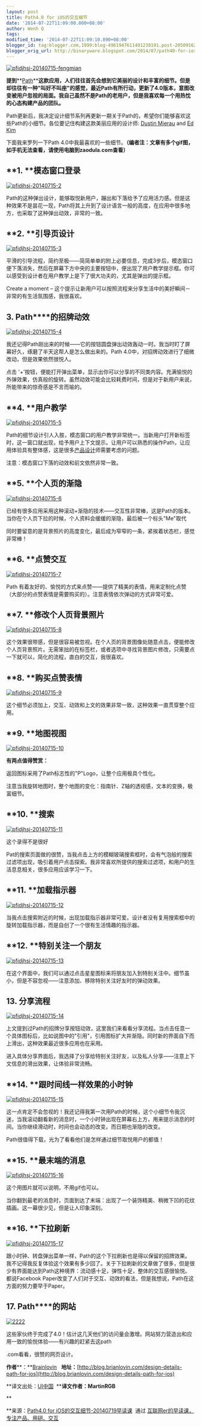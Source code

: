 ```yaml
---
layout: post
title: Path4.0 for iOS的交互细节
date: '2014-07-22T11:09:00.000+08:00'
author: Wenh Q
tags:
modified_time: '2014-07-22T11:09:10.890+08:00'
blogger_id: tag:blogger.com,1999:blog-4961947611491238191.post-2050916288436804423
blogger_orig_url: http://binaryware.blogspot.com/2014/07/path40-for-ios.html
---
```


[![pfidjhsj-20140715-fengmian](http://cdn.zaodula.com/wp-content/uploads/2014/07/pfidjhsj-20140715-fengmian.jpg)](http://cdn.zaodula.com/wp-content/uploads/2014/07/pfidjhsj-20140715-fengmian.jpg)


**提到****[Path](https://itunes.apple.com/us/app/path/id867760913)****这款应用，人们往往首先会想到它美丽的设计和丰富的细节。但是却往往有一种"叫好不叫座"的感觉，最近Path有所行动，更新了4.0版本，意图改变被用户忽视的局面。我自己虽然不是Path的老用户，但是我喜欢每一个用热忱的心态构建产品的团队。**

Path更新后，我决定设计细节系列再更新一期关于Path的，希望你们能够喜欢这些Path的小细节。各位要记住构建这款美丽应用的设计师: [Dustin
Mierau](https://twitter.com/dmierau) and [Ed
Kim](https://twitter.com/edmuki)

下面我来罗列一下Path
4.0中我最喜欢的一些细节。**（编者注：文章有多个gif图，如手机无法查看，请使用电脑到zaodula.com查看）**




**1. ****模态窗口登录**
-----------------------

[![pfidjhsj-20140715-2](http://cdn.zaodula.com/wp-content/uploads/2014/07/pfidjhsj-20140715-2.gif)](http://cdn.zaodula.com/wp-content/uploads/2014/07/pfidjhsj-20140715-2.gif)

Path的这种弹出设计，能够取悦新用户，蹦出和下落给予了应用活力感。但是这种效果不是昙花一现，Path将其上升到了设计语言一般的高度，在应用中很多地方，也采取了这种弹出动效，非常的一致。




**2. ****引导页设计**
---------------------

[![pfidjhsj-20140715-3](http://cdn.zaodula.com/wp-content/uploads/2014/07/pfidjhsj-20140715-3.gif)](http://cdn.zaodula.com/wp-content/uploads/2014/07/pfidjhsj-20140715-3.gif)

平滑的引导流程，简约至极——简简单单的附上必要信息，完成3步后，模态窗口便下落消失，然后在屏幕下方中央的主要按钮中，便出现了用户教学提示框。你可以感受到设计者在用户教学上是下了很大功夫的，尤其是弹出的提示框。

Create a moment –
这个提示让新用户可以按照流程来分享生活中的美好瞬间－非常的有生活氛围感，我很喜欢。




**3. Path****的招牌动效**
-------------------------

[![pfidjhsj-20140715-4](http://cdn.zaodula.com/wp-content/uploads/2014/07/pfidjhsj-20140715-4.gif)](http://cdn.zaodula.com/wp-content/uploads/2014/07/pfidjhsj-20140715-4.gif)

我还记得Path刚出来的时候——它的按钮圆盘弹出动效轰动一时。我当时盯了屏幕好久，琢磨了半天这帮人是怎么做出来的。Path
4.0中，对招牌动效进行了细微改动，但是效果依然很悦人。

点击
'+'按钮，便能打开弹出菜单，显示出你可以分享的不同类内容。充满愉悦的外弹效果，仿真般的旋转。虽然动效可能会比较耗费时间，但是对于新用户来说，所能带来的惊奇感是不言而喻的。




**4. ****用户教学**
-------------------

[![pfidjhsj-20140715-5](http://cdn.zaodula.com/wp-content/uploads/2014/07/pfidjhsj-20140715-5.gif)](http://cdn.zaodula.com/wp-content/uploads/2014/07/pfidjhsj-20140715-5.gif)

Path的细节设计引人入胜，模态窗口的用户教学非常统一。当新用户打开新标签时，这一窗口就出现，给予用户上下文提示。让用户可以熟悉的操作Path，让应用体验具有整体感，这是很多[产品设计](http://zaodula.com/ "产品设计")师需要考虑的问题。

注意：模态窗口下落的动效和前文依然非常一致。




**5. ****个人页的渐隐**
-----------------------

[![pfidjhsj-20140715-6](http://cdn.zaodula.com/wp-content/uploads/2014/07/pfidjhsj-20140715-6.gif)](http://cdn.zaodula.com/wp-content/uploads/2014/07/pfidjhsj-20140715-6.gif)

已经有很多应用采用这种滚动+渐隐的技术——交互性非常棒，这是Path的版本。当你在个人页下拉的时候，个人资料会缓缓的渐隐，最后被一个标头"Me"取代

同时要留意的是背景照片的高度变化，最后成为窄窄的一条，紧挨着状态栏，感觉非常棒！




**6. ****点赞交互**
-------------------

[![pfidjhsj-20140715-7](http://cdn.zaodula.com/wp-content/uploads/2014/07/pfidjhsj-20140715-7.gif)](http://cdn.zaodula.com/wp-content/uploads/2014/07/pfidjhsj-20140715-7.gif)

Path
有着友好的、愉悦的方式来点赞——提供了精美的表情，用来定制化点赞（大部分的点赞表情是需要购买的）。注意表情依次弹动的方式非常可爱。




**7. ****修改个人页背景照片**
-----------------------------

[![pfidjhsj-20140715-8](http://cdn.zaodula.com/wp-content/uploads/2014/07/pfidjhsj-20140715-8.gif)](http://cdn.zaodula.com/wp-content/uploads/2014/07/pfidjhsj-20140715-8.gif)

这个效果很带感，但是很容易被忽视。在个人页的背景图像处随意点击，便能修改个人页背景照片。无需笨拙的在标签栏，或者选项中寻找背景图片修改，只需要点一下就可以，简化的流程，直白的交互，我很喜欢。




**8. ****购买点赞表情**
-----------------------

[![pfidjhsj-20140715-9](http://cdn.zaodula.com/wp-content/uploads/2014/07/pfidjhsj-20140715-9.gif)](http://cdn.zaodula.com/wp-content/uploads/2014/07/pfidjhsj-20140715-9.gif)

这个细节必须加上，交互、动效和上文的效果非常一致，这种效果一直贯穿整个应用。




**9. ****地图视图**
-------------------

[![pfidjhsj-20140715-10](http://cdn.zaodula.com/wp-content/uploads/2014/07/pfidjhsj-20140715-10.gif)](http://cdn.zaodula.com/wp-content/uploads/2014/07/pfidjhsj-20140715-10.gif)

**有两点值得赞赏：**

返回图标采用了Path标志性的"P"Logo，让整个应用极具个性化。

注意当我旋转地图时，整个地图的变化：指南针、Z轴的透视感，文本的变换，极富细节。




**10. ****搜索**
----------------

[![pfidjhsj-20140715-11](http://cdn.zaodula.com/wp-content/uploads/2014/07/pfidjhsj-20140715-11.gif)](http://cdn.zaodula.com/wp-content/uploads/2014/07/pfidjhsj-20140715-11.gif)

这个录得不是很好

Pat的搜索页面做的很赞，当我点击上方的模糊玻璃搜索框时，会有气泡般的搜索过滤项出现，吸引着用户点击探索。我非常喜欢所提供的搜索过滤项，和用户的生活息息相关，很多应用应该学习一下。




**11. ****加载指示器**
----------------------

[![pfidjhsj-20140715-12](http://cdn.zaodula.com/wp-content/uploads/2014/07/pfidjhsj-20140715-12.gif)](http://cdn.zaodula.com/wp-content/uploads/2014/07/pfidjhsj-20140715-12.gif)

当我点击搜索附近的时候，出现加载指示器非常可爱。设计者没有复用搜索框中的旋转加载指示器，而是自创了一个很有生活情趣的指示器。




**12. ****特别关注一个朋友**
----------------------------

[![pfidjhsj-20140715-13](http://cdn.zaodula.com/wp-content/uploads/2014/07/pfidjhsj-20140715-13.gif)](http://cdn.zaodula.com/wp-content/uploads/2014/07/pfidjhsj-20140715-13.gif)

在这个界面中，我们可以通过点击星星图标来将朋友加入到特别关注中。细节虽小，但是不容忽视——注意添加、移除特别关注好友时的弹动效果。




**13. 分享流程**
----------------

[![pfidjhsj-20140715-14](http://cdn.zaodula.com/wp-content/uploads/2014/07/pfidjhsj-20140715-14.gif)](http://cdn.zaodula.com/wp-content/uploads/2014/07/pfidjhsj-20140715-14.gif)

上文提到过Path的招牌分享按钮动效，这里我们来看看分享流程。当点击任意一个具体图标后，比如说图中的"引用"，引用图标扩大并渐隐。同时新的界面自下而上滑出，这种效果最近很多应用也在采用。

进入具体分享界面后，我选择了分享给特别关注好友，以及私人分享——注意上下文信息的滑出效果，让体验非常流畅。




**14. ****跟时间线一样效果的小时钟**
------------------------------------

[![pfidjhsj-20140715-15](http://cdn.zaodula.com/wp-content/uploads/2014/07/pfidjhsj-20140715-15.gif)](http://cdn.zaodula.com/wp-content/uploads/2014/07/pfidjhsj-20140715-15.gif)

这一点肯定不会忽视的！我还记得我第一次用Path的时候，这个小细节令我沉迷，当我滚动翻看新的消息时，一个小时钟出现在屏幕右上方，用来提示消息的时间。当你继续滑动时，时间也会动态的改变。而日期也渐隐的改变。

Path很值得下载，光为了看看他们是怎样通过细节取悦用户的都值！




**15. ****最末端的消息**
------------------------

[![pfidjhsj-20140715-16](http://cdn.zaodula.com/wp-content/uploads/2014/07/pfidjhsj-20140715-16.gif)](http://cdn.zaodula.com/wp-content/uploads/2014/07/pfidjhsj-20140715-16.gif)

这个用图片就可以说明，不用gif也可以。

当你翻到最老的消息时，页面到达了末端：出现了一个装饰精美、稍微下凹的花纹插画。这一幕很少见，但是让人印象深刻。




**16. ****下拉刷新**
--------------------

[![pfidjhsj-20140715-17](http://cdn.zaodula.com/wp-content/uploads/2014/07/pfidjhsj-20140715-17.gif)](http://cdn.zaodula.com/wp-content/uploads/2014/07/pfidjhsj-20140715-17.gif)

跟小时钟、转盘弹出菜单一样，Path的这个下拉刷新也是得以保留的招牌效果。我不记得我反复体验这个效果有多少回了。关于下拉刷新的文章做了很多，但是很少有界面能达到Path这种境界：流动感十足，弹性十足，整体的交互感很愉悦。都说Facebook
Paper改变了人们对于交互、动效的看法，但是我想说，Path在这方面的努力要早于Paper。




**17. Path****的网站**
----------------------

[![2222](http://cdn.zaodula.com/wp-content/uploads/2014/07/2222.png)](http://cdn.zaodula.com/wp-content/uploads/2014/07/2222.png)

这些家伙终于完成了4.0！估计这几天他们的访问量会激增。网站努力营造出和应用一致的愉悦体验——有兴趣的赶紧去这path

.com看看，很赞的网页设计。

**作者****：**[Brainlovin](http://blog.brianlovin.com/design-details-path-for-ios) 
 **地址：**[http://blog.brianlovin.com/design-details-path-for-ios](http://blog.brianlovin.com/design-details-path-for-ios)

**译文出处：[UI中国](http://www.ui.cn/project.php?id=18726)  ****译文作者：MartinRGB**

**

**来源：[Path4.0 for
iOS的交互细节-20140719早读课](http://zaodula.com/archives/8314.html)  通过 [互联网er的早读课，专注产品、用研、交互](http://zaodula.com/)
